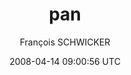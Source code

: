 ---
title: 'pan'
posts: 1
hash: 'wPYJ3bzb'
author: 'François SCHWICKER'
date: 2008-04-14 09:00:56 UTC
sources:
  - https://tokipona.yahoogroups.narkive.com/wPYJ3bzb
---